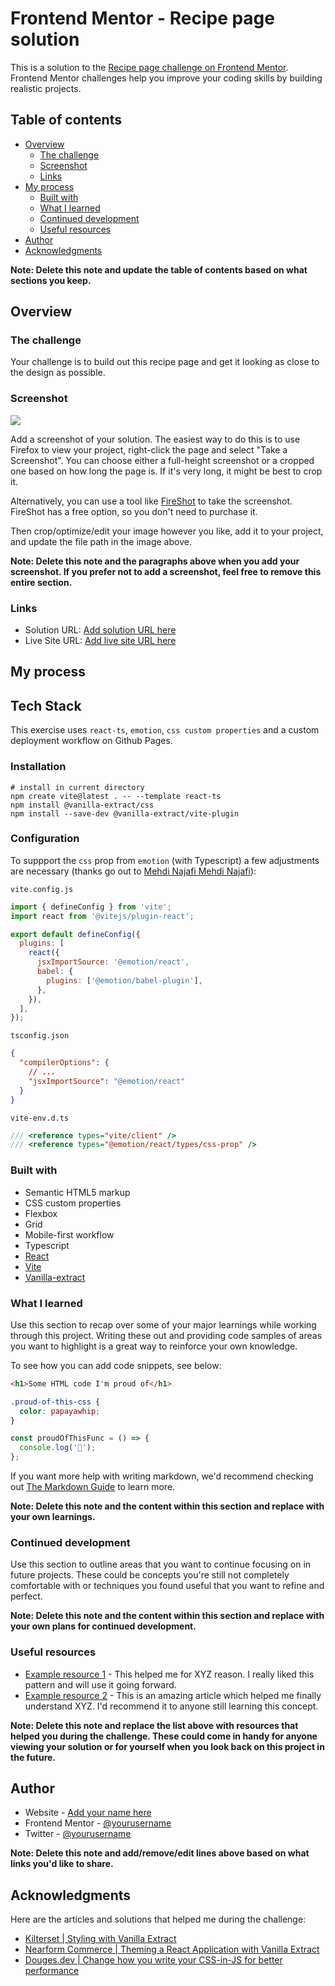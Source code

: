 # Frontend Mentor - Recipe page solution

This is a solution to the [Recipe page challenge on Frontend Mentor](https://www.frontendmentor.io/challenges/recipe-page-KiTsR8QQKm). Frontend Mentor challenges help you improve your coding skills by building realistic projects.

## Table of contents

- [Overview](#overview)
  - [The challenge](#the-challenge)
  - [Screenshot](#screenshot)
  - [Links](#links)
- [My process](#my-process)
  - [Built with](#built-with)
  - [What I learned](#what-i-learned)
  - [Continued development](#continued-development)
  - [Useful resources](#useful-resources)
- [Author](#author)
- [Acknowledgments](#acknowledgments)

**Note: Delete this note and update the table of contents based on what sections you keep.**

## Overview

### The challenge

Your challenge is to build out this recipe page and get it looking as close to the design as possible.

### Screenshot

![](./screenshot.jpg)

Add a screenshot of your solution. The easiest way to do this is to use Firefox to view your project, right-click the page and select "Take a Screenshot". You can choose either a full-height screenshot or a cropped one based on how long the page is. If it's very long, it might be best to crop it.

Alternatively, you can use a tool like [FireShot](https://getfireshot.com/) to take the screenshot. FireShot has a free option, so you don't need to purchase it.

Then crop/optimize/edit your image however you like, add it to your project, and update the file path in the image above.

**Note: Delete this note and the paragraphs above when you add your screenshot. If you prefer not to add a screenshot, feel free to remove this entire section.**

### Links

- Solution URL: [Add solution URL here](https://your-solution-url.com)
- Live Site URL: [Add live site URL here](https://your-live-site-url.com)

## My process

## Tech Stack

This exercise uses `react-ts`, `emotion`, `css custom properties` and a custom deployment workflow on Github Pages.

### Installation

```shell
# install in current directory
npm create vite@latest . -- --template react-ts
npm install @vanilla-extract/css
npm install --save-dev @vanilla-extract/vite-plugin
```

### Configuration

To suppport the `css` prop from `emotion` (with Typescript) a few adjustments are necessary (thanks go out to [Mehdi Najafi
Mehdi Najafi](https://dev.to/mehdinajafi/how-to-use-emotion-css-prop-in-vite-39pj)):

`vite.config.js`

```js
import { defineConfig } from 'vite';
import react from '@vitejs/plugin-react';

export default defineConfig({
  plugins: [
    react({
      jsxImportSource: '@emotion/react',
      babel: {
        plugins: ['@emotion/babel-plugin'],
      },
    }),
  ],
});
```

`tsconfig.json`

```json
{
  "compilerOptions": {
    // ...
    "jsxImportSource": "@emotion/react"
  }
}
```

`vite-env.d.ts`

```ts
/// <reference types="vite/client" />
/// <reference types="@emotion/react/types/css-prop" />
```

### Built with

- Semantic HTML5 markup
- CSS custom properties
- Flexbox
- Grid
- Mobile-first workflow
- Typescript
- [React](https://reactjs.org/)
- [Vite](https://vitejs.dev/)
- [Vanilla-extract](https://vanilla-extract.style/)

### What I learned

Use this section to recap over some of your major learnings while working through this project. Writing these out and providing code samples of areas you want to highlight is a great way to reinforce your own knowledge.

To see how you can add code snippets, see below:

```html
<h1>Some HTML code I'm proud of</h1>
```

```css
.proud-of-this-css {
  color: papayawhip;
}
```

```js
const proudOfThisFunc = () => {
  console.log('🎉');
};
```

If you want more help with writing markdown, we'd recommend checking out [The Markdown Guide](https://www.markdownguide.org/) to learn more.

**Note: Delete this note and the content within this section and replace with your own learnings.**

### Continued development

Use this section to outline areas that you want to continue focusing on in future projects. These could be concepts you're still not completely comfortable with or techniques you found useful that you want to refine and perfect.

**Note: Delete this note and the content within this section and replace with your own plans for continued development.**

### Useful resources

- [Example resource 1](https://www.example.com) - This helped me for XYZ reason. I really liked this pattern and will use it going forward.
- [Example resource 2](https://www.example.com) - This is an amazing article which helped me finally understand XYZ. I'd recommend it to anyone still learning this concept.

**Note: Delete this note and replace the list above with resources that helped you during the challenge. These could come in handy for anyone viewing your solution or for yourself when you look back on this project in the future.**

## Author

- Website - [Add your name here](https://www.your-site.com)
- Frontend Mentor - [@yourusername](https://www.frontendmentor.io/profile/yourusername)
- Twitter - [@yourusername](https://www.twitter.com/yourusername)

**Note: Delete this note and add/remove/edit lines above based on what links you'd like to share.**

## Acknowledgments

Here are the articles and solutions that helped me during the challenge:

- [Kilterset | Styling with Vanilla Extract](https://www.kilterset.com/blog/styling-with-vanilla-extract)
- [Nearform Commerce | Theming a React Application with Vanilla Extract](https://commerce.nearform.com/blog/2021/vanilla-extract)
- [Douges.dev | Change how you write your CSS-in-JS for better performance](https://douges.dev/blog/taming-the-beast-that-is-css-in-js)
